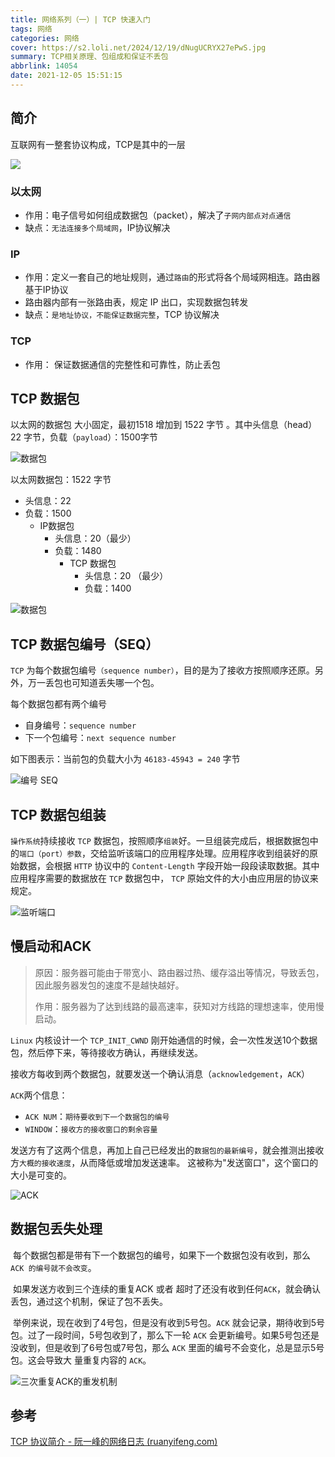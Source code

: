 ```yaml
---
title: 网络系列（一）| TCP 快速入门
tags: 网络
categories: 网络
cover: https://s2.loli.net/2024/12/19/dNugUCRYX27ePwS.jpg
summary: TCP相关原理、包组成和保证不丢包
abbrlink: 14054
date: 2021-12-05 15:51:15
---
```

## 简介

互联网有一整套协议构成，TCP是其中的一层

![](https://s2.loli.net/2024/12/20/XqyWG5sZdevSAVf.png) 

### 以太网

- 作用：电子信号如何组成数据包（packet），解决了`子网内部点对点通信`
- 缺点：`无法连接多个局域网`，IP协议解决

### IP

- 作用：定义一套自己的地址规则，通过`路由`的形式将各个局域网相连。路由器基于IP协议
- 路由器内部有一张路由表，规定 IP 出口，实现数据包转发
- 缺点：`是地址协议，不能保证数据完整`，TCP 协议解决

### TCP

- 作用： 保证数据通信的完整性和可靠性，防止丢包

## TCP 数据包

以太网的数据包 大小固定，最初1518 增加到 1522 字节 。其中头信息（head）22 字节，负载（`payload`）：1500字节

![数据包](https://s2.loli.net/2024/12/20/6LlB7hW5z2ecNQa.png)

 

以太网数据包：1522 字节

- 头信息：22
- 负载：1500
  - IP数据包
    - 头信息：20（最少）
    - 负载：1480
      - TCP 数据包
        - 头信息：20 （最少）
        - 负载：1400

![数据包](https://s2.loli.net/2024/12/20/ADXmMy1SJqC4wbe.png)

## TCP 数据包编号（SEQ）

`TCP` 为每个数据包编号`（sequence number）`，目的是为了接收方按照顺序还原。另外，万一丢包也可知道丢失哪一个包。

每个数据包都有两个编号

- 自身编号：`sequence number`
- 下一个包编号：`next sequence number`

如下图表示：当前包的负载大小为 `46183-45943 = 240` 字节

![编号 SEQ](https://s2.loli.net/2024/12/20/F7QTwmoiWqH3ZRP.png)

## TCP 数据包组装

`操作系统`持续接收 `TCP` 数据包，按照顺序`组装`好。一旦组装完成后，根据数据包中的`端口（port）参数`，交给监听该端口的应用程序处理。应用程序收到组装好的原始数据，会根据 `HTTP` 协议中的 `Content-Length` 字段开始一段段读取数据。其中应用程序需要的数据放在 `TCP` 数据包中， `TCP` 原始文件的大小由应用层的协议来规定。

![监听端口](https://s2.loli.net/2024/12/20/1TAQdlP7HCrZzYk.png)

## 慢启动和ACK

> 原因：服务器可能由于带宽小、路由器过热、缓存溢出等情况，导致丢包，因此服务器发包的速度不是越快越好。
>
> 作用：服务器为了达到线路的最高速率，获知对方线路的理想速率，使用慢启动。

`Linux` 内核设计一个 `TCP_INIT_CWND` 刚开始通信的时候，会一次性发送10个数据包，然后停下来，等待接收方确认，再继续发送。

接收方每收到两个数据包，就要发送一个确认消息（`acknowledgement`，`ACK`）

`ACK`两个信息：

- `ACK NUM`：`期待要收到下一个数据包的编号`
- `WINDOW`：`接收方的接收窗口的剩余容量`

发送方有了这两个信息，再加上自己已经发出的`数据包的最新编号`，就会推测出接收方`大概的接收速度`，从而降低或增加发送速率。 这被称为"发送窗口"，这个窗口的大小是可变的。

![ACK](https://s2.loli.net/2024/12/20/zhiG9MOQaL2461o.png)

## 数据包丢失处理

​	每个数据包都是带有下一个数据包的编号，如果下一个数据包没有收到，那么 `ACK 的编号就不会改变`。

​	如果发送方收到三个连续的重复ACK 或者 超时了还没有收到任何`ACK`，就会确认丢包，通过这个机制，保证了包不丢失。

​	举例来说，现在收到了4号包，但是没有收到5号包。`ACK` 就会记录，期待收到5号包。过了一段时间，5号包收到了，那么下一轮 `ACK` 会更新编号。如果5号包还是没收到，但是收到了6号包或7号包，那么 `ACK` 里面的编号不会变化，总是显示5号包。这会导致大 量重复内容的 `ACK`。

![三次重复ACK的重发机制](https://s2.loli.net/2024/12/20/w6k24BK9bj1QzHX.png)

## 参考

[TCP 协议简介 - 阮一峰的网络日志 (ruanyifeng.com)](https://www.ruanyifeng.com/blog/2017/06/tcp-protocol.html)

